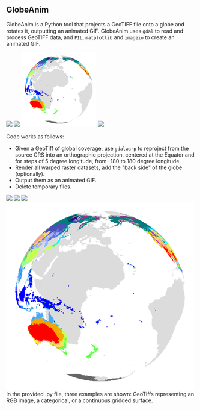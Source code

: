 ## GlobeAnim
GlobeAnim is a Python tool that projects a GeoTIFF file onto a globe and rotates it, outputting an animated GIF. GlobeAnim uses ```gdal``` to read and process GeoTIFF data, and ```PIL```, ```matplotlib``` and ```imageio``` to create an animated GIF. 

<img src="https://github.com/johannesuhl/globeanim/blob/main/land_shallow_topo_8192_georef.gif" width="200" />    <img src="https://github.com/johannesuhl/globeanim/blob/main/BlackMarble_2016_01deg_geo.gif" width="200" />    <img src="https://github.com/johannesuhl/globeanim/blob/main/Beck_KG_V1_present_0p5.gif" width="200" />    <img src="https://github.com/johannesuhl/globeanim/blob/main/GHS_POP_E2020_GLOBE_R2023A_4326_30ss_V1_0.gif" width="200" />

Code works as follows: 
- Given a GeoTiff of global coverage, use ```gdalwarp``` to reproject from the source CRS into an orthographic projection, centered at the Equator and for steps of 5 degree longitude, from -180 to 180 degree longitude.
- Render all warped raster datasets, add the "back side" of the globe (optionally).
- Output them as an animated GIF.
- Delete temporary files.
<img src="https://github.com/johannesuhl/globeanim/blob/main/GHS_POP_E2020_GLOBE_R2023A_4326_30ss_V1_0.gif" width="500" />
<img src="https://github.com/johannesuhl/globeanim/blob/main/land_shallow_topo_8192_georef.gif" width="500" />
<img src="https://github.com/johannesuhl/globeanim/blob/main/BlackMarble_2016_01deg_geo.gif" width="500" />
<img src="https://github.com/johannesuhl/globeanim/blob/main/Beck_KG_V1_present_0p5.gif" width="500" />
In the provided .py file, three examples are shown: GeoTiffs representing an RGB image, a categorical, or a continuous gridded surface.
